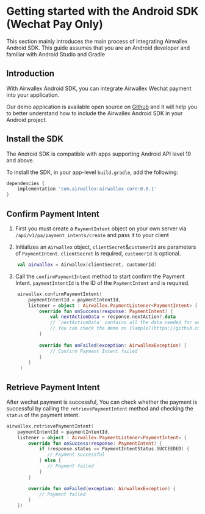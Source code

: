 # Getting started with the Android SDK (Wechat Pay Only)
This section mainly introduces the main process of integrating Airwallex Android SDK. This guide assumes that you are an Android developer and familiar with Android Studio and Gradle

## Introduction
With Airwallex Android SDK, you can integrate Airwallex Wechat payment into your application.

Our demo application is available open source on [Github](https://github.com/airwallex/airwallex-payment-android) and it will help you to better understand how to include the Airwallex Android SDK in your Android project.

## Install the SDK
The Android SDK is compatible with apps supporting Android API level 19 and above.

To install the SDK, in your app-level `build.gradle`, add the following:

```groovy
dependencies {
    implementation 'com.airwallex:airwallex-core:0.0.1'
}
```

## Confirm Payment Intent

1. First you must create a `PaymentIntent` object on your own server via `/api/v1/pa/payment_intents/create` and pass it to your client


2. Initializes an `Airwallex` object, `clientSecret`&`customerId` are parameters of `PaymentIntent`. `clientSecret` is required, `customerId` is optional.
    
```kotlin
    val airwallex = Airwallex(clientSecret, customerId)
```

3. Call the `confirmPaymentIntent` method to start confirm the Payment Intent. `paymentIntentId` is the ID of the `PaymentIntent` and is required.
```kotlin
    airwallex.confirmPaymentIntent(
        paymentIntentId = paymentIntentId,
        listener = object : Airwallex.PaymentListener<PaymentIntent> {
            override fun onSuccess(response: PaymentIntent) {
                val nextActionData = response.nextAction?.data
                // `nextActionData` contains all the data needed for wechat pay, then you need to send `nextActionData` to wechat sdk.
                // You can check the demo on [Sample](https://github.com/airwallex/airwallex-payment-android) for more informations
            }
                
            override fun onFailed(exception: AirwallexException) {
                // Confirm Payment Intent failed
            }  
        }
     )
```

## Retrieve Payment Intent

After wechat payment is successful, You can check whether the payment is successful by calling the `retrievePaymentIntent` method and checking the `status` of the payment intent.
```kotlin
airwallex.retrievePaymentIntent(
    paymentIntentId = paymentIntentId,
    listener = object : Airwallex.PaymentListener<PaymentIntent> {
        override fun onSuccess(response: PaymentIntent) {
            if (response.status == PaymentIntentStatus.SUCCEEDED) {
               // Payment successful
            } else {
               // Payment failed
            }
        }

        override fun onFailed(exception: AirwallexException) {
            // Payment failed
        }
    })
```